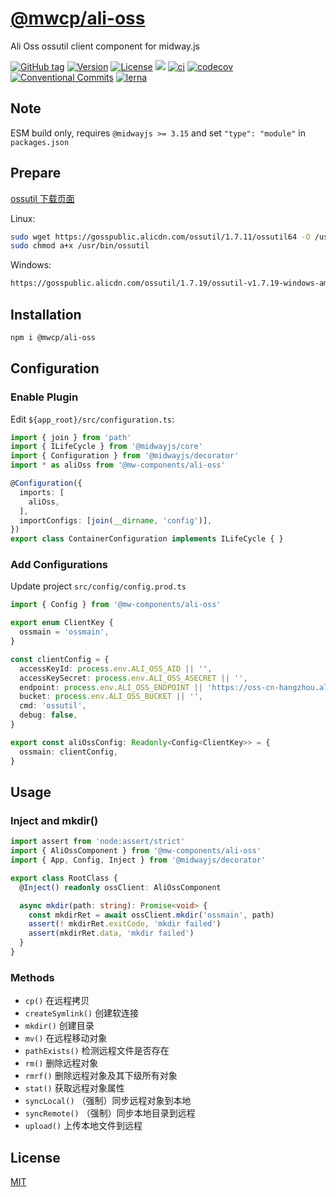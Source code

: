 # [@mwcp/ali-oss](https://www.npmjs.com/package/@mwcp/ali-oss)

Ali Oss ossutil client component for midway.js

[![GitHub tag](https://img.shields.io/github/tag/waitingsong/midway-components)]()
[![Version](https://img.shields.io/npm/v/@mwcp/cache.svg)](https://www.npmjs.com/package/midway-components)
[![License](https://img.shields.io/badge/license-MIT-blue.svg)](https://opensource.org/licenses/MIT)
[![](https://img.shields.io/badge/lang-TypeScript-blue.svg)]()
[![ci](https://github.com/waitingsong/midway-components/actions/workflows/nodejs.yml/badge.svg
)](https://github.com/waitingsong/midway-components/actions)
[![codecov](https://codecov.io/gh/waitingsong/midway-components/branch/main/graph/badge.svg?token=lbfTIGwu6t)](https://codecov.io/gh/waitingsong/midway-components)
[![Conventional Commits](https://img.shields.io/badge/Conventional%20Commits-1.0.0-yellow.svg)](https://conventionalcommits.org)
[![lerna](https://img.shields.io/badge/maintained%20with-lerna-cc00ff.svg)](https://lernajs.io/)


## Note

ESM build only, requires `@midwayjs >= 3.15` and set `"type": "module"` in `packages.json`

## Prepare

[ossutil 下载页面](https://help.aliyun.com/document_detail/120075.html)

Linux:
```sh
sudo wget https://gosspublic.alicdn.com/ossutil/1.7.11/ossutil64 -O /usr/bin/ossutil
sudo chmod a+x /usr/bin/ossutil
```

Windows:
```sh
https://gosspublic.alicdn.com/ossutil/1.7.19/ossutil-v1.7.19-windows-amd64.zip
```

## Installation
```sh
npm i @mwcp/ali-oss
```

## Configuration

### Enable Plugin

Edit `${app_root}/src/configuration.ts`:

```ts
import { join } from 'path'
import { ILifeCycle } from '@midwayjs/core'
import { Configuration } from '@midwayjs/decorator'
import * as aliOss from '@mw-components/ali-oss'

@Configuration({
  imports: [
    aliOss,
  ],
  importConfigs: [join(__dirname, 'config')],
})
export class ContainerConfiguration implements ILifeCycle { }

```

### Add Configurations

Update project `src/config/config.prod.ts`
```ts
import { Config } from '@mw-components/ali-oss'

export enum ClientKey {
  ossmain = 'ossmain',
}

const clientConfig = {
  accessKeyId: process.env.ALI_OSS_AID || '',
  accessKeySecret: process.env.ALI_OSS_ASECRET || '',
  endpoint: process.env.ALI_OSS_ENDPOINT || 'https://oss-cn-hangzhou.aliyuncs.com',
  bucket: process.env.ALI_OSS_BUCKET || '',
  cmd: 'ossutil',
  debug: false,
}

export const aliOssConfig: Readonly<Config<ClientKey>> = {
  ossmain: clientConfig,
}
```

## Usage

### Inject and mkdir()

```ts
import assert from 'node:assert/strict'
import { AliOssComponent } from '@mw-components/ali-oss'
import { App, Config, Inject } from '@midwayjs/decorator'

export class RootClass {
  @Inject() readonly ossClient: AliOssComponent

  async mkdir(path: string): Promise<void> {
    const mkdirRet = await ossClient.mkdir('ossmain', path)
    assert(! mkdirRet.exitCode, 'mkdir failed')
    assert(mkdirRet.data, 'mkdir failed')
  }
}

```

### Methods

- `cp()` 在远程拷贝
- `createSymlink()` 创建软连接
- `mkdir()` 创建目录
- `mv()` 在远程移动对象
- `pathExists()` 检测远程文件是否存在
- `rm()` 删除远程对象
- `rmrf()` 删除远程对象及其下级所有对象
- `stat()` 获取远程对象属性
- `syncLocal()` （强制）同步远程对象到本地
- `syncRemote()` （强制）同步本地目录到远程
- `upload()` 上传本地文件到远程

## License
[MIT](LICENSE)

